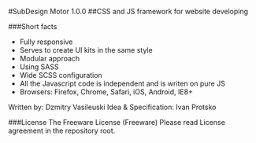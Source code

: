 #SubDesign Motor 1.0.0
##CSS and JS framework for website developing

###Short facts
* Fully responsive
* Serves to create UI kits in the same style
* Modular approach
* Using SASS
* Wide SCSS configuration
* All the Javascript code is independent and is writen on pure JS
* Browsers: Firefox, Chrome, Safari, iOS, Android, IE8+

Written by: Dzmitry Vasileuski
Idea & Specification: Ivan Protsko

###License
The Freeware License (Freeware)
Please read License agreement in the repository root.